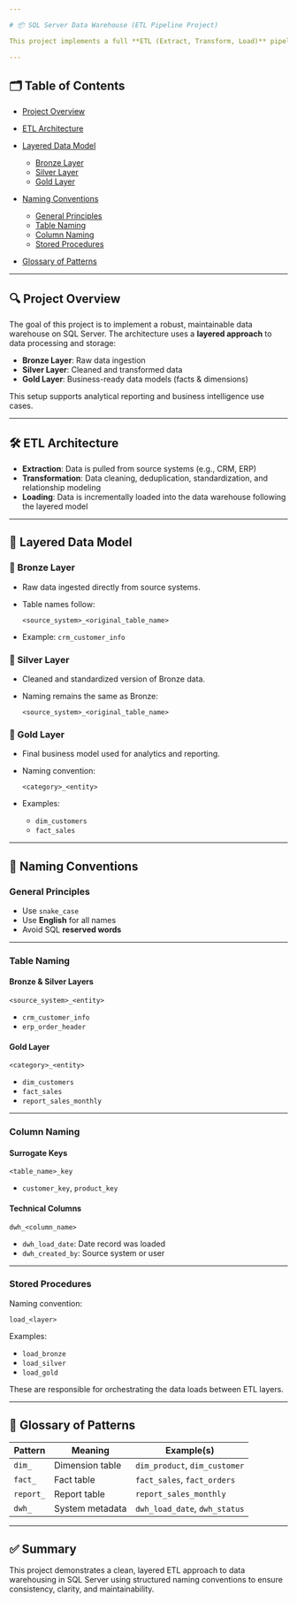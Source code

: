 ```yaml
---

# 📦 SQL Server Data Warehouse (ETL Pipeline Project)

This project implements a full **ETL (Extract, Transform, Load)** pipeline for building a scalable **data warehouse** using **SQL Server**. It involves ingesting raw data from multiple source systems, cleaning and transforming the data across multiple layers (Bronze → Silver → Gold), and preparing it for downstream analytics and reporting.

---
```


## 🗂 Table of Contents

* [Project Overview](#project-overview)
* [ETL Architecture](#etl-architecture)
* [Layered Data Model](#layered-data-model)

  * [Bronze Layer](#bronze-layer)
  * [Silver Layer](#silver-layer)
  * [Gold Layer](#gold-layer)
* [Naming Conventions](#naming-conventions)

  * [General Principles](#general-principles)
  * [Table Naming](#table-naming)
  * [Column Naming](#column-naming)
  * [Stored Procedures](#stored-procedures)
* [Glossary of Patterns](#glossary-of-patterns)

---

## 🔍 Project Overview

The goal of this project is to implement a robust, maintainable data warehouse on SQL Server. The architecture uses a **layered approach** to data processing and storage:

* **Bronze Layer**: Raw data ingestion
* **Silver Layer**: Cleaned and transformed data
* **Gold Layer**: Business-ready data models (facts & dimensions)

This setup supports analytical reporting and business intelligence use cases.

---

## 🛠️ ETL Architecture

* **Extraction**: Data is pulled from source systems (e.g., CRM, ERP)
* **Transformation**: Data cleaning, deduplication, standardization, and relationship modeling
* **Loading**: Data is incrementally loaded into the data warehouse following the layered model

---

## 🧱 Layered Data Model

### 🥉 Bronze Layer

* Raw data ingested directly from source systems.
* Table names follow:

  ```
  <source_system>_<original_table_name>
  ```
* Example: `crm_customer_info`

### 🥈 Silver Layer

* Cleaned and standardized version of Bronze data.
* Naming remains the same as Bronze:

  ```
  <source_system>_<original_table_name>
  ```

### 🥇 Gold Layer

* Final business model used for analytics and reporting.
* Naming convention:

  ```
  <category>_<entity>
  ```
* Examples:

  * `dim_customers`
  * `fact_sales`

---

## 🧾 Naming Conventions

### General Principles

* Use `snake_case`
* Use **English** for all names
* Avoid SQL **reserved words**

---

### Table Naming

#### Bronze & Silver Layers

```
<source_system>_<entity>
```

* `crm_customer_info`
* `erp_order_header`

#### Gold Layer

```
<category>_<entity>
```

* `dim_customers`
* `fact_sales`
* `report_sales_monthly`

---

### Column Naming

#### Surrogate Keys

```
<table_name>_key
```

* `customer_key`, `product_key`

#### Technical Columns

```
dwh_<column_name>
```

* `dwh_load_date`: Date record was loaded
* `dwh_created_by`: Source system or user

---

### Stored Procedures

Naming convention:

```
load_<layer>
```

Examples:

* `load_bronze`
* `load_silver`
* `load_gold`

These are responsible for orchestrating the data loads between ETL layers.

---

## 📘 Glossary of Patterns

| Pattern   | Meaning         | Example(s)                    |
| --------- | --------------- | ----------------------------- |
| `dim_`    | Dimension table | `dim_product`, `dim_customer` |
| `fact_`   | Fact table      | `fact_sales`, `fact_orders`   |
| `report_` | Report table    | `report_sales_monthly`        |
| `dwh_`    | System metadata | `dwh_load_date`, `dwh_status` |

---

## ✅ Summary

This project demonstrates a clean, layered ETL approach to data warehousing in SQL Server using structured naming conventions to ensure consistency, clarity, and maintainability.





